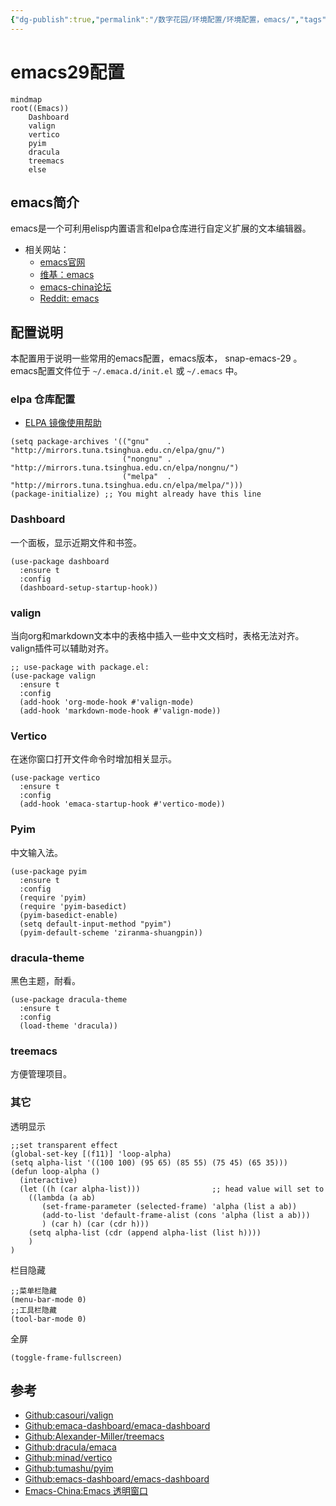 ```yaml
---
{"dg-publish":true,"permalink":"/数字花园/环境配置/环境配置，emacs/","tags":["环境配置"]}
---
```



# emacs29配置

```mermaid
mindmap
root((Emacs))
	Dashboard
	valign
	vertico
	pyim
	dracula
	treemacs
	else
```

## emacs简介

emacs是一个可利用elisp内置语言和elpa仓库进行自定义扩展的文本编辑器。

- 相关网站：
  - [emacs官网](https://www.gnu.org/software/emacs/)
  - [维基：emacs](https://zh.wikipedia.org/wiki/Emacs)
  - [emacs-china论坛](https://emacs-china.org/)
  - [Reddit: emacs](https://www.reddit.com/r/emacs/?rdt=50949)
  
## 配置说明

本配置用于说明一些常用的emacs配置，emacs版本， snap-emacs-29 。
emacs配置文件位于 `~/.emaca.d/init.el` 或 `~/.emacs` 中。


### elpa 仓库配置

- [ELPA 镜像使用帮助](https://mirrors.tuna.tsinghua.edu.cn/help/elpa/)

```elisp
(setq package-archives '(("gnu"    . "http://mirrors.tuna.tsinghua.edu.cn/elpa/gnu/")
                         ("nongnu" . "http://mirrors.tuna.tsinghua.edu.cn/elpa/nongnu/")
                         ("melpa"  . "http://mirrors.tuna.tsinghua.edu.cn/elpa/melpa/")))
(package-initialize) ;; You might already have this line
```
### Dashboard

一个面板，显示近期文件和书签。

```elisp
(use-package dashboard
  :ensure t
  :config
  (dashboard-setup-startup-hook))
```

### valign

当向org和markdown文本中的表格中插入一些中文文档时，表格无法对齐。
valign插件可以辅助对齐。

```elisp
;; use-package with package.el:
(use-package valign
  :ensure t
  :config
  (add-hook 'org-mode-hook #'valign-mode)
  (add-hook 'markdown-mode-hook #'valign-mode))
```

### Vertico

在迷你窗口打开文件命令时增加相关显示。

```elisp
(use-package vertico
  :ensure t
  :config
  (add-hook 'emaca-startup-hook #'vertico-mode))

```

### Pyim

中文输入法。

```elisp
(use-package pyim
  :ensure t
  :config
  (require 'pyim)
  (require 'pyim-basedict)
  (pyim-basedict-enable)
  (setq default-input-method "pyim")
  (pyim-default-scheme 'ziranma-shuangpin))
```

### dracula-theme

黑色主题，耐看。

```elisp
(use-package dracula-theme
  :ensure t
  :config
  (load-theme 'dracula))
```

### treemacs

方便管理项目。

### 其它

透明显示
```elisp
;;set transparent effect
(global-set-key [(f11)] 'loop-alpha)
(setq alpha-list '((100 100) (95 65) (85 55) (75 45) (65 35)))
(defun loop-alpha ()
  (interactive)
  (let ((h (car alpha-list)))                ;; head value will set to
    ((lambda (a ab)
       (set-frame-parameter (selected-frame) 'alpha (list a ab))
       (add-to-list 'default-frame-alist (cons 'alpha (list a ab)))
       ) (car h) (car (cdr h)))
    (setq alpha-list (cdr (append alpha-list (list h))))
    )
)
```
栏目隐藏
```elisp
;;菜单栏隐藏
(menu-bar-mode 0)
;;工具栏隐藏
(tool-bar-mode 0)
```

全屏

```elisp
(toggle-frame-fullscreen)
```


## 参考

- [Github:casouri/valign](https://github.com/casouri/valign)
- [Github:emaca-dashboard/emaca-dashboard](https://github.com/emacs-dashboard/emacs-dashboard)
- [Github:Alexander-Miller/treemacs](https://github.com/Alexander-Miller/treemacs)
- [Github:dracula/emaca](https://github.com/dracula/emacs)
- [Github:minad/vertico](https://github.com/minad/vertico)
- [Github:tumashu/pyim](https://github.com/tumashu/pyim)
- [Github:emacs-dashboard/emacs-dashboard](https://github.com/emacs-dashboard/emacs-dashboard)
- [Emacs-China:Emacs 透明窗口](https://emacs-china.org/t/emacs/2405)
